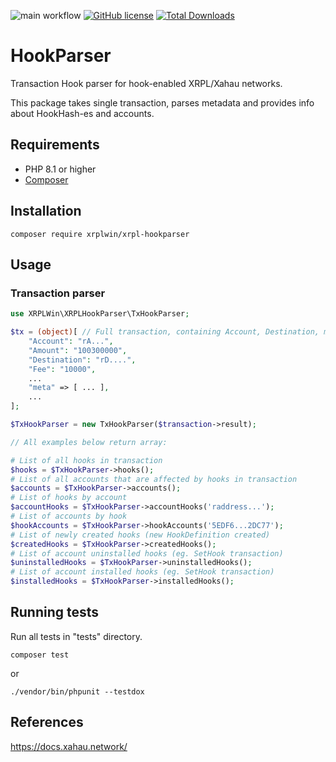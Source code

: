 ![main workflow](https://github.com/XRPLWin/XRPL-HookParser/actions/workflows/main.yml/badge.svg)
[![GitHub license](https://img.shields.io/github/license/XRPLWin/XRPL-HookParser)](https://github.com/XRPLWin/XRPL-HookParser/blob/main/LICENSE)
[![Total Downloads](https://img.shields.io/packagist/dt/xrplwin/xrpl-hookparser.svg?style=flat)](https://packagist.org/packages/xrplwin/xrpl-hookparser)

# HookParser
Transaction Hook parser for hook-enabled XRPL/Xahau networks.

This package takes single transaction, parses metadata and provides info about HookHash-es and accounts.


## Requirements
- PHP 8.1 or higher
- [Composer](https://getcomposer.org/)

## Installation
```
composer require xrplwin/xrpl-hookparser
```

## Usage

### Transaction parser

```PHP
use XRPLWin\XRPLHookParser\TxHookParser;

$tx = (object)[ // Full transaction, containing Account, Destination, meta, ...
    "Account": "rA...",
    "Amount": "100300000",
    "Destination": "rD....",
    "Fee": "10000",
    ...
    "meta" => [ ... ],
    ...
];

$TxHookParser = new TxHookParser($transaction->result);

// All examples below return array:

# List of all hooks in transaction
$hooks = $TxHookParser->hooks();
# List of all accounts that are affected by hooks in transaction
$accounts = $TxHookParser->accounts();
# List of hooks by account
$accountHooks = $TxHookParser->accountHooks('raddress...');
# List of accounts by hook
$hookAccounts = $TxHookParser->hookAccounts('5EDF6...2DC77');
# List of newly created hooks (new HookDefinition created)
$createdHooks = $TxHookParser->createdHooks();
# List of account uninstalled hooks (eg. SetHook transaction)
$uninstalledHooks = $TxHookParser->uninstalledHooks();
# List of account installed hooks (eg. SetHook transaction)
$installedHooks = $TxHookParser->installedHooks();
```

## Running tests
Run all tests in "tests" directory.
```
composer test
```
or
```
./vendor/bin/phpunit --testdox
```

## References

https://docs.xahau.network/